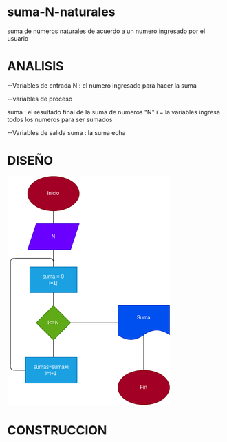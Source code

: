 # suma-N-naturales

suma de números naturales de acuerdo a un numero ingresado por el usuario

# ANALISIS

--Variables de entrada 
N : el numero ingresado para hacer la suma

--variables de proceso

suma : el resultado final de la suma de numeros "N"
i = la variables ingresa todos los numeros para ser sumados

--Variables de salida
suma : la suma echa
# DISEÑO

![Diagrama de flujo](diagrama.png "diagrama de flujo")

# CONSTRUCCION